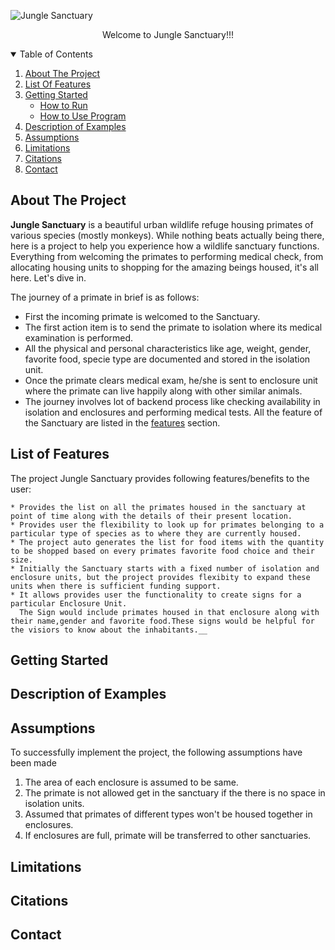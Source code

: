 ![Jungle Sanctuary](https://www.goeco.org/_media/media/1299/13972.jpg)

  <p align="center">
    Welcome to Jungle Sanctuary!!!
</p>
<!-- TABLE OF CONTENTS -->
<details open="open">
  <summary>Table of Contents</summary>
  <ol>
    <li>
      <a href="#about-the-project">About The Project</a>
    </li>
    <li>
      <a href="#list-of-features">List Of Features</a>
    </li>
    <li>
      <a href="#getting-started">Getting Started</a>
      <ul>
        <li><a href="#how-to-run">How to Run</a></li>
        <li><a href="#installation">How to Use Program</a></li>
      </ul>
    </li>
    <li><a href="#Description">Description of Examples</a></li>
    <li><a href="#assumptions">Assumptions</a></li>
    <li><a href="#limitations">Limitations</a></li>
    <li><a href="#citations">Citations</a></li>
    <li><a href="#contact">Contact</a></li>
  </ol>
</details>

<!-- ABOUT THE PROJECT -->
## About The Project

**Jungle Sanctuary** is a beautiful urban wildlife refuge housing primates of various species (mostly monkeys). While nothing beats actually being there, here is a project to help you experience how a wildlife sanctuary functions.
Everything from welcoming the primates to performing medical check, from allocating housing units to shopping for the amazing beings housed, it's all here. Let's dive in.

The journey of a primate in brief is as follows:
* First the incoming primate is welcomed to the Sanctuary.
* The first action item is to send the primate to isolation where its medical examination is performed.
* All the physical and personal characteristics like age, weight, gender, favorite food, specie type are documented and stored in the isolation unit.
* Once the primate clears medical exam, he/she is sent to enclosure unit where the primate can live happily along with other similar animals.
* The journey involves lot of backend process like checking availability in isolation and enclosures and performing medical tests. All the feature of the Sanctuary are listed in the [features](#list-of-features) section.

<!-- List of Features -->
## List of Features
The project Jungle Sanctuary provides following features/benefits to the user:
```
* Provides the list on all the primates housed in the sanctuary at point of time along with the details of their present location.
* Provides user the flexibility to look up for primates belonging to a particular type of species as to where they are currently housed.
* The project auto generates the list for food items with the quantity to be shopped based on every primates favorite food choice and their size.
* Initially the Sanctuary starts with a fixed number of isolation and enclosure units, but the project provides flexibity to expand these units when there is sufficient funding support.
* It allows provides user the functionality to create signs for a particular Enclosure Unit. 
  The Sign would include primates housed in that enclosure along with their name,gender and favorite food.These signs would be helpful for the visiors to know about the inhabitants.__
```
<!-- Getting Started -->
## Getting Started

<!-- Description of Examples-->
## Description of Examples

<!-- Assumptions -->
## Assumptions
To successfully implement the project, the following assumptions have been made 
1. The area of each enclosure is assumed to be same.
2. The primate is not allowed get in the sanctuary if the there is no space in isolation units.
3. Assumed that primates of different types won't be housed together in enclosures.
4. If enclosures are full, primate will be transferred to other sanctuaries. 

<!-- Limitations -->
## Limitations

<!-- Citations -->
## Citations



<!-- Contact -->
## Contact